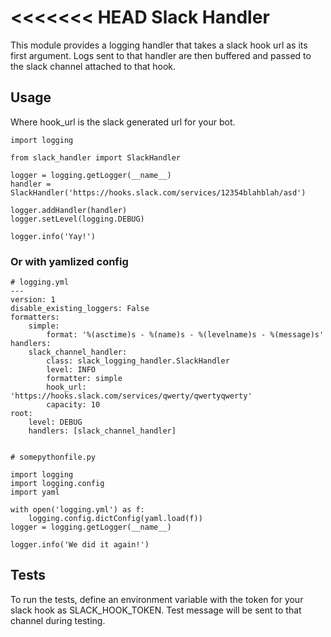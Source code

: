 <<<<<<< HEAD
Slack Handler
=============

This module provides a logging handler that takes a slack hook url as its first
argument. Logs sent to that handler are then buffered and passed to the slack
channel attached to that hook.


Usage
-----

Where hook_url is the slack generated url for your bot.

    import logging

    from slack_handler import SlackHandler

    logger = logging.getLogger(__name__)
    handler = SlackHandler('https://hooks.slack.com/services/12354blahblah/asd')

    logger.addHandler(handler)
    logger.setLevel(logging.DEBUG)

    logger.info('Yay!')


### Or with yamlized config


    # logging.yml
    ---
    version: 1
    disable_existing_loggers: False
    formatters:
        simple:
            format: '%(asctime)s - %(name)s - %(levelname)s - %(message)s'
    handlers:
        slack_channel_handler:
            class: slack_logging_handler.SlackHandler
            level: INFO
            formatter: simple
            hook_url: 'https://hooks.slack.com/services/qwerty/qwertyqwerty'
            capacity: 10
    root:
        level: DEBUG
        handlers: [slack_channel_handler]


    # somepythonfile.py

    import logging
    import logging.config
    import yaml

    with open('logging.yml') as f:
        logging.config.dictConfig(yaml.load(f))
    logger = logging.getLogger(__name__)

    logger.info('We did it again!')


Tests
-----
To run the tests, define an environment variable with the token for your slack
hook as SLACK_HOOK_TOKEN. Test message will be sent to that channel during
testing.
